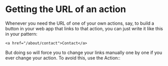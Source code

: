 # Getting the URL of an action

Whenever you need the URL of one of your own actions, say, to build a button in your web app that links to that action, you can just write it like this in your pattern:

```markup
<a href="/about/contact">Contact</a>
```

But doing so will force you to change your links manually one by one if you ever change your action. To avoid this, use the Action::

